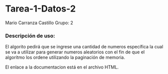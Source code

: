 # Tarea-1-Datos-2

Mario Carranza Castillo
Grupo: 2

### Descripción de uso:
El algorito pedirá que se ingrese una cantidad de numeros específica la cual se va a utilizar para generar numeros aleatorios con el fin de que el algoritmo los ordene utilizando la paginación de memoria.

El enlace a la documentacion está en el archivo HTML.
